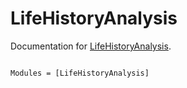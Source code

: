 # LifeHistoryAnalysis

Documentation for [LifeHistoryAnalysis](https://github.com/fintzij/LifeHistoryAnalysis.jl).

```@index
```

```@autodocs
Modules = [LifeHistoryAnalysis]
```